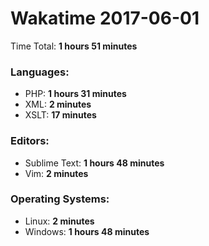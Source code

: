 # Wakatime 2017-06-01

Time Total: **1 hours 51 minutes**

### Languages:
- PHP: **1 hours 31 minutes** 
- XML: **2 minutes** 
- XSLT: **17 minutes** 

### Editors:
- Sublime Text: **1 hours 48 minutes** 
- Vim: **2 minutes** 

### Operating Systems:
- Linux: **2 minutes** 
- Windows: **1 hours 48 minutes** 

